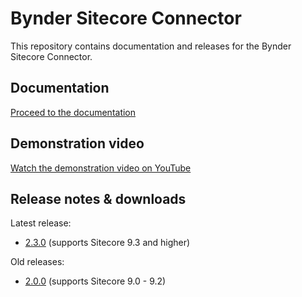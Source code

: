 # Bynder Sitecore Connector

This repository contains documentation and releases for the Bynder Sitecore Connector.

## Documentation

[Proceed to the documentation](./documentation)

## Demonstration video

[Watch the demonstration video on YouTube](https://www.youtube.com/watch?v=fyZy2SIFckQ)

## Release notes & downloads

Latest release:
- [2.3.0](../../releases/tag/2.3.0) (supports Sitecore 9.3 and higher)

Old releases:
- [2.0.0](../../releases/tag/2.0.0) (supports Sitecore 9.0 - 9.2)

